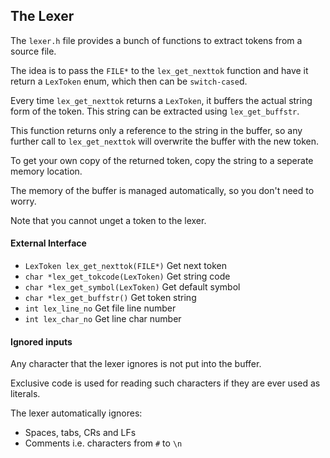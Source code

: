 ## The Lexer
The `lexer.h` file provides a bunch of functions to extract tokens from a source file.

The idea is to pass the `FILE*` to the `lex_get_nexttok` function and have it return a `LexToken` enum, which then can be `switch-case`d.

Every time `lex_get_nexttok` returns a `LexToken`, it buffers the actual string form of the token. This string can be extracted using `lex_get_buffstr`.

This function returns only a reference to the string in the buffer, so any further call to `lex_get_nexttok` will overwrite the buffer with the new token.

To get your own copy of the returned token, copy the string to a seperate memory location.

The memory of the buffer is managed automatically, so you don't need to worry.

Note that you cannot unget a token to the lexer.

#### External Interface
- `LexToken lex_get_nexttok(FILE*)` Get next token
- `char *lex_get_tokcode(LexToken)` Get string code
- `char *lex_get_symbol(LexToken)` Get default symbol
- `char *lex_get_buffstr()` Get token string
- `int lex_line_no` Get file line number
- `int lex_char_no` Get line char number

#### Ignored inputs
Any character that the lexer ignores is not put into the buffer.

Exclusive code is used for reading such characters if they are ever used as literals.

The lexer automatically ignores:
- Spaces, tabs, CRs and LFs
- Comments i.e. characters from `#` to `\n`
